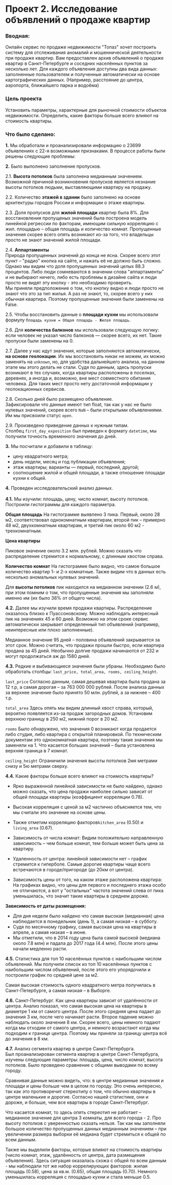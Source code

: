 # Проект 2. Исследование объявлений о продаже квартир

### Вводная: 
Онлайн сервис по продаже недвижимости "Топаз" хочет построить систему для отслеживания аномалий и мошеннической деятельности при продаже квартир.
Вам предоставлен архив объявлений о продаже квартир в Санкт-Петербурге и соседних населённых пунктов за несколько лет. Для каждого объявления доступны два вида данных: заполненные пользователем и полученные автоматически на основе картографических данных. (Например, расстояние до центра, аэропорта, ближайшего парка и водоёма)

### Цель проекта 
Установить параметры, характерные для рыночной стоимости объектов недвижимости. Определить, какие факторы больше всего влияют на стоимость квартиры.

### Что было сделано:
**1.** Мы обработали и проанализировали информацию о 23699 объявлениях с 22-я возможными признаками. В процессе работы были решены следующие проблемы:<br>

**2.** Было выполнено заполнение пропусков. <br>

2.1. **Высота потолков** была заполнена медианным значением. Возможной причиной возникновения пропусков является незнание высоты потолков людьми, выставляющими квартиру на продажу.

2.2. Количество **этажей в здании** было заполнено на основе архитектуры городов России и информации о этаже квартиры.

2.3. Доля пропусков для **жилой площади** квартир была 8%. Для восстановления пропущеных значений была построена модель линейной регрессии по факторам, имеющим сильную корреляцию с жил. площадью – общая площадь и количество комнат.
Пропущенные значения скорее всего опять возникают из-за того, что владельцы просто не знают значений жилой площади.

2.4. **Аппартаменты**<br>
Природа пропущенных значений до конца не ясна. Cкорее всего этот пункт – "радио" кнопка на сайте, и нажать её не должно быть сложно. Однако мы видим что доля пропущенных значений целых 88.3 процентов. Либо люди сомневаются в значении слова "аппартаменты" и не выбирают ничего, либо есть проблемы в дизайне сайта и люди просто не видят эту кнопку - это необходимо проверить.  
Мы приняли предположение о том, что кнопку видно и люди просто не знают что это за тип жилья. А раз не знают, то, скорее всего у них обычная квартира. Поэтому пропущенные значения были заменены на False.

2.5. Чтобы восстановить данные о **площади кухни** мы использовали формулу `Площадь кухни = Общая площадь - Жилая площадь`. 

2.6. Для **количества балконов** мы использовали следующую логику: если человек не указал число балконов — скорее всего, их нет. Такие пропуски были заменены на 0.

2.7. Далее у нас идут значения, которые заполняются автоматически, **на основе геолокации**. Их мы восстановить никак не можем, их можно заменять на `unknown`, но, для удобства дальнейшего анализа, на данном этапе мы этого делать не стали.
Судя по данным, здесь пропуски возникают в тех случаях, когда квартиры расположены в поселках, деревнях, а иногда и, возможно, вне мест совместного обитания человека. Для таких мест просто нету достаточной информации у геолокационных сервисов.

2.8. Сколько дней было размещено объявление. <br>
Зафиксировали что данные имеют тип float, так как у нас не было нулевых значений, скорее всего `NaN` – были открытыми объявлениями. Им мы присвоили статус `open`.

2.9. Произведено приведение данных к нужным типам.  <br>
Столбец `first_day_exposition` был приведен к формату `datetime`, мы получили точность временного значения до дней.

**3.** Мы посчитали и добавили в таблицу:

- цену квадратного метра;
- день недели, месяц и год публикации объявления;
- этаж квартиры; варианты — первый, последний, другой;
- соотношение жилой и общей площади, а также отношение площади кухни к общей.

**4.** Проведен исследовательский анализ данных.  
<br>
**4.1.** Мы изучили: площадь, цену, число комнат, высоту потолков. Построили гистограммы для каждого параметра.

**Общая площадь**
На гистограмме выявлено 3 пика. Первый, около 28 м2, соответствовал однокомнатным квартирам, второй пик – примерно 48 м2,  двухкомнатным квартирам, и третий пик около 60 м2 - трехкомнатным.

**Цена квартиры**

Пиковое значение около 3.2 млн. рублей. Можно сказать что распределение стремится к нормальному, с длинным хвостом справа.

**Количество комнат**
На гистограмме было видно, что самое большое количество квартир 1- и 2-х комнатные. Также видим что в данных есть несколько аномальных нулевых значений.

Для **высоты потолков** пик находился на медианном значении (2.6 м), при этом помним о том, что пропущенные значения мы заполняли именно им (их было 38% от общего числа). 

**4.2.** Далее мы изучили время продажи квартиры. Распределение оказалось близко к Пуассоновскому. Можно наблюдать интересный пик на значениях 45 и 60 дней. Возможно на этом сроке сервис автоматически закрывает определенный тип объявлений (например, неинтересные или плохо заполненные).

Медианное значение 95 дней – половина объявлений закрывается за этот срок. Можно считать, что продажи прошли быстро, если квартира продана за 45 дней. Необычно долгие продажи начинаются от 232 и могут продолжаться аж до 1580 дней.

**4.3.** Редкие и выбивающиеся значения были убраны. 
Необходимо было обработать столбцы: `last_price, total_area, rooms, ceiling_height`.

`last_price`
Согласно данным, самая дешевая квартира была продана за 12 т.р, а самая дорогая – за 763 000 000 рублей.
После анализа данных за верхнее значение было принято 50 млн. рублей, а за нижнее – 400 т.р. 

`total_area`
Здесь опять мы видим длинный хвост справа, который, вероятно появляется из-за продаж загородных домов. Установим верхнюю границу в 250 м2, нижний порог в 20 м2.

`rooms`
Было обнаружено, что значения 0 возникают когда продается либо студия, либо квартира с открытой планировкой. По техническим документам это однокомнатная квартира, поэтому такие значения мы заменяли на 1.
Что касается больших значений – была установлена верхняя граница в 7 комнат.

`ceiling_height`
Ограничили значения высоты потолков 2мя метрами снизу и 5ю метрами сверху.

**4.4.** Какие факторы больше всего влияют на стоимость квартиры?

* Ярко выраженной линейной зависимости не было найдено, однако можно сказать, что цена продажи наиболее сильно зависит от общей площади квартиры (коэффициент корреляции 0.78).  

* Высокая корреляция с ценой за м2 частично объясняется тем, что мы считали это значение на основе цены.
* Также отметим корреляцию факторов`kitchen_area` (0.50) и `living_area` (0.67).

* Зависимость от числа комнат:
    Видим положительно направленную зависимость – чем больше комнат, тем больше может быть цена за квартиру.

* Удаленность от центра: 
    линейной зависимости нет – график стремится к гиперболе. Самые дорогие квартиры чаще всего встречаются в городе/пригороде (до 20км от центра).

* Зависимость цены от того, на каком этаже расположена квартира: 
    На графиках видно, что цены для первого и последнего этажа особо не отличаются, а вот у "остальных" частота значений слева от пика уменьшилась, что значит такие квартиры в среднем дороже.

**Зависимость от даты размещения:**
- Для дня недели было найдено что самая высокая (медианная) цена наблюдается в понедельник (день 1), а самая низкая – в субботу.
- Судя по месячному графику, самая высокая цена на квартиры в апреле, а самая низкая – в июне.
- Мы отметили, что в 2014 году цена была самой высокой (медиана около 7.8 млн) и падала до 2017 года (4.4 млн). После этого цены начали медленно расти.

**4.5.** Статистика для топ 10 населённых пунктов с наибольшим числом объявлений.
Мы получили список из топ 10 населённых пунктов с наибольшим числом объявлений, после этого его упорядочили и построили график по средней цене за м2.

Самая высокая стоимость одного квадратного метра получилась в Санкт-Петербурге, а самая низкая – в Выборге.

**4.6.** Санкт-Петербург. Как цена квартиры зависит от удалённости от центра.
Анализ показал, что самая высокая цена на квартиры в диаметре 1 км от самого центра. После этого средняя цена падает до значения 3 км, после чего начинает расти. Второе падение можно наблюдать около значения 8 км. Скорее всего, цены немного падают когда мы отходим от самого центра, и немного возрастают когда мы подходим к границе центра. Поэтому мы приняли за границу центра всё до значения в 8 км.

**4.7.** Анализ сегмента квартир в центре Санкт-Петербурга.  
Был проанализирован сегмента квартир в центре Санкт-Петербурга, изучены следующие параметры: площадь, цена, число комнат, высота потолков. Было проведено сравнение с общими выводами по всему городу.

Сравнивая данные можно видеть, что: в центре медианные значения и площади и цены больше чем в целом по городу.
Это очень интересно, так как это противоречит стереотипу о том, что обычно квартиры в центре маленькие и дорогие. Согласно нашей статистике, они и дороже, и больше, чем все квартиры в городе Санкт-Петербург.

Что касается комнат, то здесь опять стереотип не работает – медианное значение для центра 3 комнаты, для всего города - 2.
Про высоту потолков с уверенностью сказать нельзя. Так как мы заполняли большое количество пропущенных данных медианным значением – при увеличении размера выборки её медиана будет стремиться к общей по всем данным. 

Также мы выделили факторы, которые влияют на стоимость квартиры (число комнат, этаж, удалённость от центра, дата размещения объявления).
Здесь ситуация оказалась схожа с общей по всем данным - мы наблюдали тот же набор коррелирующих факторов: жилая площадь (0.58), цена за кв.м. (0.65), общая площадь (0.70). Немного уменьшилась корреляция с площадью кухни и стала меньше 0.5.
</br>

